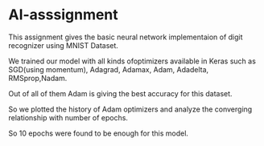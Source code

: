 # AI-asssignment

This assignment gives the basic neural network implementaion of digit recognizer using MNIST Dataset.

We trained our model with all kinds ofoptimizers available in Keras such as SGD(using momentum), Adagrad, Adamax, Adam, Adadelta, RMSprop,Nadam.

Out of all of them Adam is giving the best accuracy for this dataset.

So we plotted the history of Adam optimizers and analyze the converging relationship with number of epochs.

So 10 epochs were found to be enough for this model.
